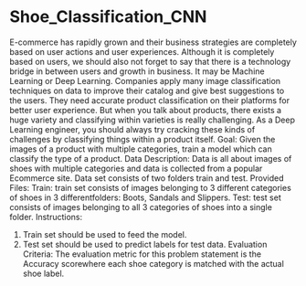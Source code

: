 # Shoe_Classification_CNN
E-commerce has rapidly grown and their business strategies are completely based on user actions
and user experiences. Although it is completely based on users, we should also not forget to say
that there is a technology bridge in between users and growth in business. It may be Machine
Learning or Deep Learning. Companies apply many image classification techniques on data to
improve their catalog and give best suggestions to the users. They need accurate product
classification on their platforms for better user experience. But when you talk about products, there
exists a huge variety and classifying within varieties is really challenging. As a Deep Learning
engineer, you should always try cracking these kinds of challenges by classifying things within a
product itself.
Goal: Given the images of a product with multiple categories, train a model which can classify the
type of a product.
Data Description: Data is all about images of shoes with multiple categories and data is collected
from a popular Ecommerce site. Data set consists of two folders train and test.
Provided Files:
Train: train set consists of images belonging to 3 different categories of shoes in 3 
differentfolders: Boots, Sandals and Slippers.
Test: test set consists of images belonging to all 3 categories of shoes into a single folder.
Instructions:
1. Train set should be used to feed the model.
2. Test set should be used to predict labels for test data.
Evaluation Criteria: The evaluation metric for this problem statement is the Accuracy 
scorewhere each shoe category is matched with the actual shoe label.
